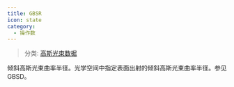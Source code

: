 ```yaml
---
title: GBSR
icon: state
category:
  - 操作数
---
```


> 分类: [高斯光束数据](/hb/operands/135/893/  "Zemax 操作数 高斯光束数据")

倾斜高斯光束曲率半径。光学空间中指定表面出射的倾斜高斯光束曲率半径。参见GBSD。